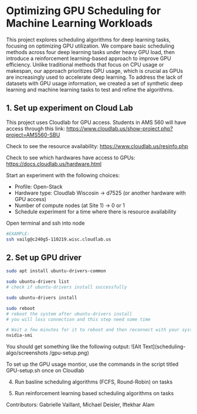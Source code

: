 # Optimizing GPU Scheduling for Machine Learning Workloads

This project explores scheduling algorithms for deep learning tasks, focusing on optimizing GPU utilization. We compare basic scheduling methods across four deep learning tasks under heavy GPU load, then introduce a reinforcement learning-based approach to improve GPU efficiency. Unlike traditional methods that focus on CPU usage or makespan, our approach prioritizes GPU usage, which is crucial as GPUs are increasingly used to accelerate deep learning. To address the lack of datasets with GPU usage information, we created a set of synthetic deep learning and machine learning tasks to test and refine the algorithms.


## 1. Set up experiment on Cloud Lab
This project uses Cloudlab for GPU access. Students in AMS 560 will have access through this link: https://www.cloudlab.us/show-project.php?project=AMS560-SBU

Check to see the resource availability: https://www.cloudlab.us/resinfo.php

Check to see which hardwares have access to GPUs: https://docs.cloudlab.us/hardware.html

Start an experiment with the following choices:
- Profile: Open-Stack
- Hardware type: Cloudlab Wiscosin -> d7525 (or another hardware with GPU access)
- Number of compute nodes (at Site 1) -> 0 or 1
- Schedule experiment for a time where there is resource availability 

Open terminal and ssh into node 

```bash
#EXAMPLE:
ssh vailg@c240g5-110219.wisc.cloudlab.us


```

## 2. Set up GPU driver

```bash
sudo apt install ubuntu-drivers-common

sudo ubuntu-drivers list
# check if ubuntu-drivers install successfully

sudo ubuntu-drivers install

sudo reboot
# reboot the system after ubuntu-drivers install
# you will loss connection and this step need some time

# Wait a few minutes for it to reboot and then reconnect with your system and check if NVIDIA drivers install successfully or not
nvidia-smi

```
You should get something like the following output: 
![Alt Text](scheduling-algo/screenshots
/gpu-setup.png)


To set up the GPU usage montior, use the commands in the script titled GPU-setup.sh once on Cloudlab

4. Run basline scheduling algorithms (FCFS, Round-Robin) on tasks

5. Run reinforcement learning based scheduling algorithms on tasks

Contributors: Gabrielle Vaillant, Michael Deisler, Iftekhar Alam
